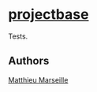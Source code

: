 # [projectbase](https://github.com/mattfullsix/projectbase.git)

Tests.

## Authors

[Matthieu Marseille](https://github.com/mattfullsix)
